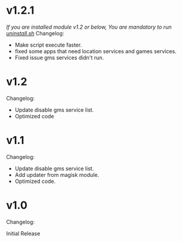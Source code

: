 # v1.2.1
*If you are installed module v1.2 or below, You are mandatory to run [uninstall.sh](https://github.com/IRedDragonICY/Disable-Unwanted-Google-Play-Services#uninstall)*
Changelog:
* Make script execute faster.
* fixed some apps that need location services and games services.
* Fixed issue gms services didn't run. 
# v1.2
Changelog:
* Update disable gms service list.
* Optimized code

# v1.1
Changelog:
* Update disable gms service list.
* Add updater from magisk module.
* Optimized code.

# v1.0
Changelog:

Initial Release
